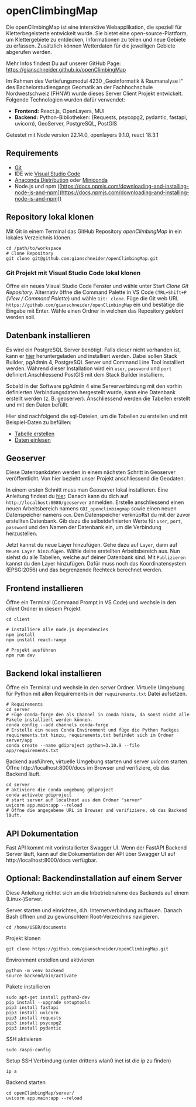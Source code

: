 # openClimbingMap
Die openClimbingMap ist eine interaktive Webapplikation, die speziell für Kletterbegeisterte entwickelt wurde. Sie bietet eine open-source-Plattform, um Klettergebiete zu entdecken, Informationen zu teilen und neue Gebiete zu erfassen. Zusätzlich können Wetterdaten für die jeweiligen Gebiete abgerufen werden.

Mehr Infos findest Du auf unserer GitHub Page: https://gianschneider.github.io/openClimbingMap

Im Rahmen des Vertiefungsmodul 4230 „Geoinformatik & Raumanalyse I“ des Bachelorstudiengangs Geomatik an der Fachhochschule Nordwestschweiz (FHNW) wurde dieses Server Client Projekt entwickelt. 
Folgende Technologien wurden dafür verwendet:

- **Frontend:** React.js, OpenLayers, MUI
- **Backend:** Python-Bibliotheken: (Requests, psycopg2, pydantic, fastapi, uvicorn), GeoServer, PostgreSQL, PostGIS

Getestet mit Node version 22.14.0, openlayers 9.1.0, react 18.3.1

## Requirements

- [Git](https://git-scm.com/)
- IDE wie [Visual Studio Code](https://code.visualstudio.com/)
- [Anaconda Distribution](https://www.anaconda.com/products/distribution) oder [Miniconda](https://docs.conda.io/en/latest/miniconda.html)
- Node.js und npm ([https://docs.npmjs.com/downloading-and-installing-node-js-and-npm](https://docs.npmjs.com/downloading-and-installing-node-js-and-npm))

## Repository lokal klonen
Mit Git in einem Terminal das GitHub Repository *openClimbingMap* in ein lokales Verzeichnis klonen.

``` shell
cd /path/to/workspace
# Clone Repository 
git clone git@github.com:gianschneider/openClimbingMap.git
```

### Git Projekt mit Visual Studio Code lokal klonen
Öffne ein neues Visual Studio Code Fenster und wähle unter Start *Clone Git Repository*. Alternativ öffne die Command Palette in VS Code `CTRL+Shift+P` (*View / Command Palette*) und wähle `Git: clone`. 
Füge die Git web URL `https://github.com/gianschneider/openClimbingMap` ein und bestätige die Eingabe mit Enter. Wähle einen Ordner in welchen das Repository *geklont* werden soll.

## Datenbank installieren
Es wird ein PostgreSQL Server benötigt. Falls dieser nicht vorhanden ist, kann er [hier](https://www.postgresql.org/download/) heruntergeladen und installiert werden. Dabei sollen Stack Builder, pgAdmin 4, PostgreSQL Server und  Command Line Tool installiert werden. Während dieser Installation wird ein `user`, `password` und `port` definiert.Anschliessend PostGIS mit dem Stack Builder installiern.

Sobald in der Software pgAdmin 4 eine Serververbindung mit den vorhin definierten Verbindungsdaten hergestellt wurde, kann eine Datenbank erstellt werden (z. B. geoserver). Anschliessend werden die Tabellen erstellt und mit den Daten befüllt.

Hier sind nachfolgend die sql-Dateien, um die Tabellen zu erstellen und mit Beispiel-Daten zu befüllen:

- [Tabelle erstellen](docs/beispieldaten/createTable.sql)
- [Daten einlesen](docs/beispieldaten/fillData.sql)

## Geoserver
Diese Datenbankdaten werden in einem nächsten Schritt in Geoserver veröffentlicht. Von hier bezieht unser Projekt anschliessend die Geodaten.

In einem ersten Schnitt muss man Geoserver lokal installieren. Eine Anleitung findest du [hier](docs/anleitungen/Geoserverinstalation.pdf). Danach kann du dich auf `http://localhost:8080/geoserver` anmelden. Erstelle anschliessend einen neuen Arbeitsbereich namens `GDI_openclimbingmap` sowie einen neuen Datenspeicher namens `ocm`. Den Datenspeicher verknüpftst du mit der zuvor erstellten Datenbank. Gib dazu die selbstdefinierten Werte für `user`, `port`, `password` und den Namen der Datenbank ein, um die Verbindung herzustellen.

Jetzt kannst du neue Layer hinzufügen. Gehe dazu auf `Layer`, dann auf `Neuen Layer hinzufügen`. Wähle deine erstellten Arbeitsbereich aus. Nun siehst du alle Tabellen, welche auf deiner Datenbank sind. Mit `Publizieren` kannst du den Layer hinzufügen. Dafür muss noch das Koordinatensystem (EPSG:2056) und das begrenzende Rechteck berechnet werden.


## Frontend installieren
Öffne ein Terminal (Command Prompt in VS Code) und wechsle in den *client* Ordner in diesem Projekt

``` shell
cd client
```
``` shell
# installiere alle node.js dependencies
npm install
npm install react-range
```
``` shell
# Projekt ausführen
npm run dev
```

## Backend lokal installieren
Öffne ein Terminal und wechsle in den *server* Ordner.
Virtuelle Umgebung für Python mit allen Requirements in der `requirements.txt` Datei aufsetzen.

```shell
# Requirements
cd server
# Füge conda-forge den als Channel in conda hinzu, da sonst nicht alle Pakete installiert werden können.
conda config --add channels conda-forge
# Erstelle ein neues Conda Environment und füge die Python Packges requirements.txt hinzu, requirements.txt befindet sich im Ordner server/app
conda create --name gdiproject python=3.10.9 --file app/requirements.txt
```

Backend ausführen, virtuelle Umgebung starten und server *uvicorn* starten. Öffne http://localhost:8000/docs im Browser und verifiziere, ob das Backend läuft.
``` shell
cd server
# aktiviere die conda umgebung gdiproject
conda activate gdiproject
# start server auf localhost aus dem Ordner "server"
uvicorn app.main:app --reload
# Öffne die angegebene URL im Browser und verifiziere, ob das Backend läuft.
```

## API Dokumentation
Fast API kommt mit vorinstallierter Swagger UI. Wenn der FastAPI Backend Server läuft, kann auf die Dokumentation der API über Swagger UI auf http://localhost:8000/docs verfügbar.

## Optional: Backendinstallation auf einem Server
Diese Anleitung richtet sich an die Inbetriebnahme des Backends auf einem (Linux-)Server.

Server starten und einrichten, d.h. Internetverbindung aufbauen. Danach Bash öffnen und zu gewünschtem Root-Verzeichnis navigieren.
```
cd /home/USER/documents
```
Projekt klonen
```
git clone https://github.com/gianschneider/openClimbingMap.git
```
Environment erstellen und aktivieren
```
python -m venv backend
source backend/bin/activate
```
Pakete installieren
```
sudo apt-get install python3-dev
pip install --upgrade setuptools
pip3 install fastapi
pip3 install uvicorn
pip3 install requests
pip3 install psycopg2
pip3 install pydantic
```
SSH aktivieren
```
sudo raspi-config 
```
Setup SSH Verbindung (unter drittens wlan0 inet ist die ip zu finden)
```
ip a 
```
Backend starten
```
cd openClimbingMap/server/
uvicorn app.main:app --reload
```
